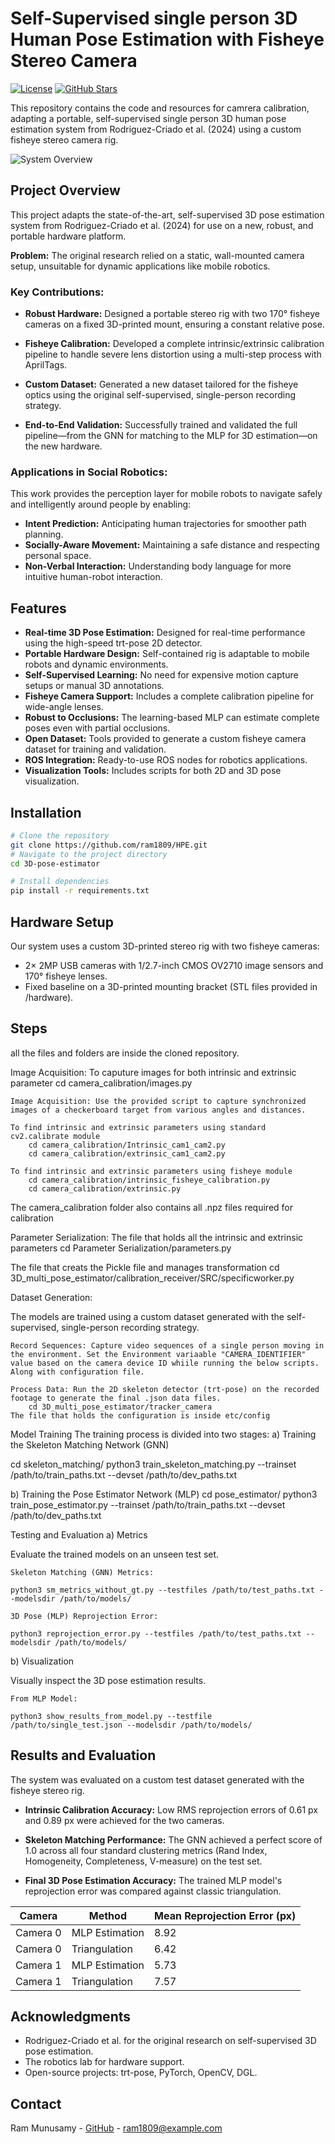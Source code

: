 # Self-Supervised single person 3D Human Pose Estimation with Fisheye Stereo Camera

[![License](https://img.shields.io/badge/License-MIT-blue.svg)](LICENSE)
[![GitHub Stars](https://img.shields.io/github/stars/ram1809/3D-pose-estimator?style=social)](https://github.com/ram1809/3D-pose-estimator/stargazers)

This repository contains the code and resources for camrera calibration, adapting a portable, self-supervised single person 3D human pose estimation system from Rodriguez-Criado et al. (2024) using a custom fisheye stereo camera rig.

![System Overview](assets/system_overview.png)

## Project Overview

This project adapts the state-of-the-art, self-supervised 3D pose estimation system from Rodriguez-Criado et al. (2024) for use on a new, robust, and portable hardware platform.

**Problem:** The original research relied on a static, wall-mounted camera setup, unsuitable for dynamic applications like mobile robotics.

### Key Contributions:

- **Robust Hardware:** Designed a portable stereo rig with two 170° fisheye cameras on a fixed 3D-printed mount, ensuring a constant relative pose.

- **Fisheye Calibration:** Developed a complete intrinsic/extrinsic calibration pipeline to handle severe lens distortion using a multi-step process with AprilTags.

- **Custom Dataset:** Generated a new dataset tailored for the fisheye optics using the original self-supervised, single-person recording strategy.

- **End-to-End Validation:** Successfully trained and validated the full pipeline—from the GNN for matching to the MLP for 3D estimation—on the new hardware.

### Applications in Social Robotics:

This work provides the perception layer for mobile robots to navigate safely and intelligently around people by enabling:

- **Intent Prediction:** Anticipating human trajectories for smoother path planning.
- **Socially-Aware Movement:** Maintaining a safe distance and respecting personal space.
- **Non-Verbal Interaction:** Understanding body language for more intuitive human-robot interaction.

## Features

- **Real-time 3D Pose Estimation:** Designed for real-time performance using the high-speed trt-pose 2D detector.
- **Portable Hardware Design:** Self-contained rig is adaptable to mobile robots and dynamic environments.
- **Self-Supervised Learning:** No need for expensive motion capture setups or manual 3D annotations.
- **Fisheye Camera Support:** Includes a complete calibration pipeline for wide-angle lenses.
- **Robust to Occlusions:** The learning-based MLP can estimate complete poses even with partial occlusions.
- **Open Dataset:** Tools provided to generate a custom fisheye camera dataset for training and validation.
- **ROS Integration:** Ready-to-use ROS nodes for robotics applications.
- **Visualization Tools:** Includes scripts for both 2D and 3D pose visualization.

## Installation

```bash
# Clone the repository
git clone https://github.com/ram1809/HPE.git
# Navigate to the project directory
cd 3D-pose-estimator

# Install dependencies
pip install -r requirements.txt
```

## Hardware Setup

Our system uses a custom 3D-printed stereo rig with two fisheye cameras:

- 2× 2MP USB cameras with 1/2.7-inch CMOS OV2710 image sensors and 170° fisheye lenses.
- Fixed baseline on a 3D-printed mounting bracket (STL files provided in /hardware).

## Steps
all the files and folders are inside the cloned repository.

Image Acquisition: 
To caputure images for both intrinsic and extrinsic parameter
    cd camera_calibration/images.py
    
    Image Acquisition: Use the provided script to capture synchronized images of a checkerboard target from various angles and distances.
      
    To find intrinsic and extrinsic parameters using standard cv2.calibrate module
        cd camera_calibration/Intrinsic_cam1_cam2.py 
        cd camera_calibration/extrinsic_cam1_cam2.py 

    To find intrinsic and extrinsic parameters using fisheye module
        cd camera_calibration/intrinsic_fisheye_calibration.py 
        cd camera_calibration/extrinsic.py 
The camera_calibration folder also contains all .npz files required for calibration

Parameter Serialization:
The file that holds all the intrinsic and extrinsic parameters
    cd Parameter Serialization/parameters.py
    
The file that creats the Pickle file and manages transformation
cd 3D_multi_pose_estimator/calibration_receiver/SRC/specificworker.py

Dataset Generation:

The models are trained using a custom dataset generated with the self-supervised, single-person recording strategy.

    Record Sequences: Capture video sequences of a single person moving in the environment. Set the Environment variaable "CAMERA_IDENTIFIER" value based on the camera device ID whiile running the below scripts. Along with configuration file.

    Process Data: Run the 2D skeleton detector (trt-pose) on the recorded footage to generate the final .json data files.
        cd 3D_multi_pose_estimator/tracker_camera
    The file that holds the configuration is inside etc/config
    
Model Training
The training process is divided into two stages:
a) Training the Skeleton Matching Network (GNN)

cd skeleton_matching/
python3 train_skeleton_matching.py --trainset /path/to/train_paths.txt --devset /path/to/dev_paths.txt

b) Training the Pose Estimator Network (MLP)
cd pose_estimator/
python3 train_pose_estimator.py --trainset /path/to/train_paths.txt --devset /path/to/dev_paths.txt

Testing and Evaluation
a) Metrics

Evaluate the trained models on an unseen test set.

    Skeleton Matching (GNN) Metrics:

    python3 sm_metrics_without_gt.py --testfiles /path/to/test_paths.txt --modelsdir /path/to/models/

    3D Pose (MLP) Reprojection Error:

    python3 reprojection_error.py --testfiles /path/to/test_paths.txt --modelsdir /path/to/models/

b) Visualization

Visually inspect the 3D pose estimation results.

    From MLP Model:

    python3 show_results_from_model.py --testfile /path/to/single_test.json --modelsdir /path/to/models/

## Results and Evaluation

The system was evaluated on a custom test dataset generated with the fisheye stereo rig.

- **Intrinsic Calibration Accuracy:** Low RMS reprojection errors of 0.61 px and 0.89 px were achieved for the two cameras.

- **Skeleton Matching Performance:** The GNN achieved a perfect score of 1.0 across all four standard clustering metrics (Rand Index, Homogeneity, Completeness, V-measure) on the test set.

- **Final 3D Pose Estimation Accuracy:** The trained MLP model's reprojection error was compared against classic triangulation.

| Camera | Method | Mean Reprojection Error (px) |
|--------|--------|------------------------------|
| Camera 0 | MLP Estimation | 8.92 |
| Camera 0 | Triangulation | 6.42 |
| Camera 1 | MLP Estimation | 5.73 |
| Camera 1 | Triangulation | 7.57 |


## Acknowledgments
- Rodriguez-Criado et al. for the original research on self-supervised 3D pose estimation.
- The robotics lab for hardware support.
- Open-source projects: trt-pose, PyTorch, OpenCV, DGL.

## Contact
Ram Munusamy - [GitHub](https://github.com/ram1809) - ram1809@example.com
